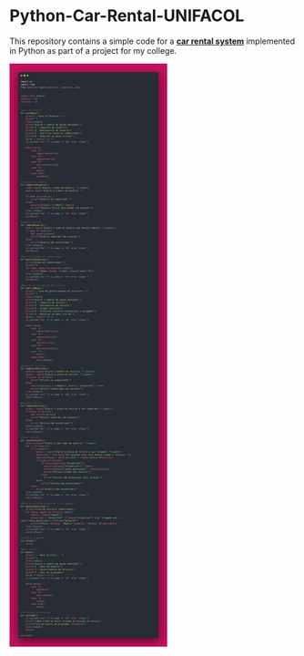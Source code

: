 # Python-Car-Rental-UNIFACOL
This repository contains a simple code for a <a href="rentalVehicle.py"><strong>car rental system</strong></a> implemented in Python as part of a project for my college.

![rentalVehicle](image/RentalVehicle.png)

